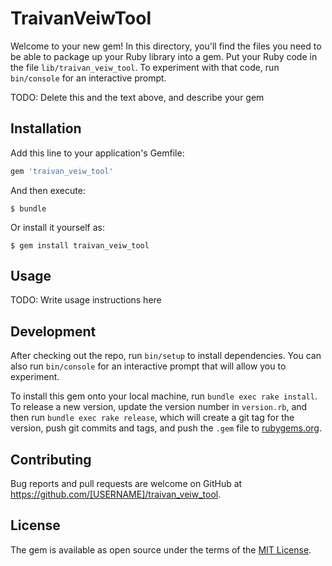 # TraivanVeiwTool

Welcome to your new gem! In this directory, you'll find the files you need to be able to package up your Ruby library into a gem. Put your Ruby code in the file `lib/traivan_veiw_tool`. To experiment with that code, run `bin/console` for an interactive prompt.

TODO: Delete this and the text above, and describe your gem

## Installation

Add this line to your application's Gemfile:

```ruby
gem 'traivan_veiw_tool'
```

And then execute:

    $ bundle

Or install it yourself as:

    $ gem install traivan_veiw_tool

## Usage

TODO: Write usage instructions here

## Development

After checking out the repo, run `bin/setup` to install dependencies. You can also run `bin/console` for an interactive prompt that will allow you to experiment.

To install this gem onto your local machine, run `bundle exec rake install`. To release a new version, update the version number in `version.rb`, and then run `bundle exec rake release`, which will create a git tag for the version, push git commits and tags, and push the `.gem` file to [rubygems.org](https://rubygems.org).

## Contributing

Bug reports and pull requests are welcome on GitHub at https://github.com/[USERNAME]/traivan_veiw_tool.

## License

The gem is available as open source under the terms of the [MIT License](https://opensource.org/licenses/MIT).
